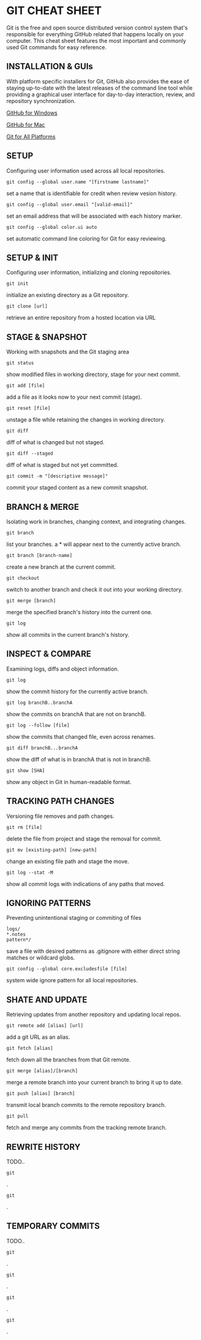 # GIT CHEAT SHEET

Git is the free and open source distributed version control system that's responsible for everything GitHub
related that happens locally on your computer. This cheat sheet features the most important and commonly
used Git commands for easy reference.

## INSTALLATION & GUIs

With platform specific installers for Git, GitHub also provides the ease of staying up-to-date with the latest releases of the command line tool while providing a graphical user interface for day-to-day interaction, review, and repository synchronization.

[GitHub for Windows](https://windows.github.com)

[GitHub for Mac](https://mac.github.com)

[Git for All Platforms](http://git-scm.com)

## SETUP

Configuring user information used across all local repositories.

```
git config --global user.name "[firstname lastname]"
```
set a name that is identifiable for credit when review vesion history.

```
git config --global user.email "[valid-email]"
```
set an email address that will be associated with each history marker.

```
git config --global color.ui auto
```
set automatic command line coloring for Git for easy reviewing.


## SETUP & INIT

Configuring user information, initializing and cloning repositories.

```
git init
```
initialize an existing directory as a Git repository.

```
git clone [url]
```
retrieve an entire repository from a hosted location via URL


## STAGE & SNAPSHOT

Working with snapshots and the Git staging area

```
git status
```
show modified files in working directory, stage for your next commit.

```
git add [file]
```
add a file as it looks now to your next commit (stage).

```
git reset [file]
```
unstage a file while retaining the changes in working directory.

```
git diff
```
diff of what is changed but not staged.

```
git diff --staged
```
diff of what is staged but not yet committed.

```
git commit -m "[descriptive message]"
```
commit your staged content as a new commit snapshot.


## BRANCH & MERGE

Isolating work in branches, changing context, and integrating changes.

```
git branch
```
list your branches. a * will appear next to the currently active branch.

```
git branch [branch-name]
```
create a new branch at the current commit.

```
git checkout
```
switch to another branch and check it out into your working directory.

```
git merge [branch]
```
merge the specified branch's history into the current one.

```
git log
```
show all commits in the current branch's history.


## INSPECT & COMPARE

Examining logs, diffs and object information.

```
git log
```
show the commit history for the currently active branch.

```
git log branchB..branchA
```
show the commits on branchA that are not on branchB.

```
git log --follow [file]
```
show the commits that changed file, even across renames.

```
git diff branchB...branchA
```
show the diff of what is in branchA that is not in branchB.

```
git show [SHA]
```
show any object in Git in human-readable format.


## TRACKING PATH CHANGES

Versioning file removes and path changes.

```
git rm [file]
```
delete the file from project and stage the removal for commit.

```
git mv [existing-path] [new-path]
```
change an existing file path and stage the move.

```
git log --stat -M
```
show all commit logs with indications of any paths that moved.


## IGNORING PATTERNS

Preventing unintentional staging or commiting of files

```
logs/
*.notes
pattern*/
```
save a file with desired patterns as .gitignore with either direct string matches or wildcard globs.

```
git config --global core.excludesfile [file]
```
system wide ignore pattern for all local repositories.


## SHATE AND UPDATE

Retrieving updates from another repository and updating local repos.

```
git remote add [alias] [url]
```
add a git URL as an alias.

```
git fetch [alias]
```
fetch down all the branches from that Git remote.

```
git merge [alias]/[branch]
```
merge a remote branch into your current branch to bring it up to date.

```
git push [alias] [branch]
```
transmit local branch commits to the remote repository branch.

```
git pull
```
fetch and merge any commits from the tracking remote branch.


## REWRITE HISTORY

TODO..

```
git 
```
.

```
git 
```
.


## TEMPORARY COMMITS

TODO..

```
git 
```
.

```
git 
```
.

```
git 
```
.

```
git 
```
.
